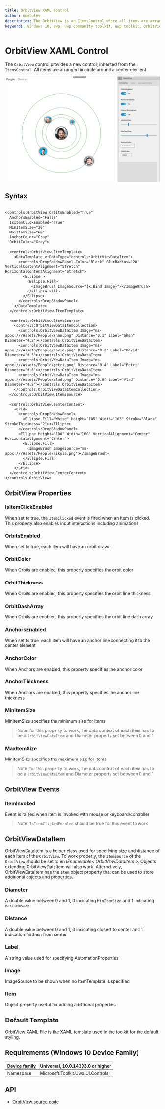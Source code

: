 ```yaml
---
title: OrbitView XAML Control
author: nmetulev
description: The OrbitView is an ItemsControl where all items are arranged in circle around a center element
keywords: windows 10, uwp, uwp community toolkit, uwp toolkit, OrbitView, xaml control, xaml
---
```


# OrbitView XAML Control

The `OrbitView` control provides a new control, inherited from the `ItemsControl`. All items are arranged in circle around a center element

![OrbitView Overview](../resources/images/Controls-OrbitView.gif "OrbitView")  

## Syntax

```xaml

<controls:OrbitView OrbitsEnabled="True" 
  AnchorsEnabled="False" 
  IsItemClickEnabled="True" 
  MinItemSize="20" 
  MaxItemSize="60"
  AnchorColor="Gray"
  OrbitColor="Gray">

  <controls:OrbitView.ItemTemplate>
    <DataTemplate x:DataType="controls:OrbitViewDataItem">
      <controls:DropShadowPanel Color="Black" BlurRadius="20" VerticalContentAlignment="Stretch" HorizontalContentAlignment="Stretch">
        <Ellipse >
          <Ellipse.Fill>
            <ImageBrush ImageSource="{x:Bind Image}"></ImageBrush>
          </Ellipse.Fill>
        </Ellipse>
      </controls:DropShadowPanel>
    </DataTemplate>
  </controls:OrbitView.ItemTemplate>

  <controls:OrbitView.ItemsSource>
    <controls:OrbitViewDataItemCollection>
      <controls:OrbitViewDataItem Image="ms-appx:///Assets/People/shen.png" Distance="0.1" Label="Shen" Diameter="0.2"></controls:OrbitViewDataItem>
      <controls:OrbitViewDataItem Image="ms-appx:///Assets/People/david.png" Distance="0.2" Label="David" Diameter="0.5"></controls:OrbitViewDataItem>
      <controls:OrbitViewDataItem Image="ms-appx:///Assets/People/petri.png" Distance="0.4" Label="Petri" Diameter="0.6"></controls:OrbitViewDataItem>
      <controls:OrbitViewDataItem Image="ms-appx:///Assets/People/vlad.png" Distance="0.8" Label="Vlad" Diameter="0.8"></controls:OrbitViewDataItem>
    </controls:OrbitViewDataItemCollection>
  </controls:OrbitView.ItemsSource>
  
  <controls:OrbitView.CenterContent>
    <Grid>
      <controls:DropShadowPanel>
        <Ellipse Fill="White" Height="105" Width="105" Stroke="Black" StrokeThickness="2"></Ellipse>
      </controls:DropShadowPanel>
      <Ellipse Height="100" Width="100" VerticalAlignment="Center" HorizontalAlignment="Center">
        <Ellipse.Fill>
          <ImageBrush ImageSource="ms-appx:///Assets/People/nikola.png"></ImageBrush>
        </Ellipse.Fill>
      </Ellipse>
    </Grid>
  </controls:OrbitView.CenterContent>
</controls:OrbitView>

```

## OrbitView Properties

### IsItemClickEnabled
When set to true, the `ItemClicked` event is fired when an item is clicked. This property also enables input interactions including animations

### OrbitsEnabled
When set to true, each item will have an orbit drawn

### OrbitColor
When Orbits are enabled, this property specifies the orbit color

### OrbitThickness
When Orbits are enabled, this property specifies the orbit line thickness

### OrbitDashArray
When Orbits are enabled, this property specifies the orbit line dash array

### AnchorsEnabled
When set to true, each item will have an anchor line connecting it to the center element

### AnchorColor
When Anchors are enabled, this property specifies the anchor color

### AnchorThickness
When Anchors are enabled, this property specifies the anchor line thickness

### MinItemSize
MinItemSize specifies the minimum size for items

> Note: for this property to work, the data context of each item has to be a `OrbitViewDataItem` and Diameter property set between 0 and 1 

### MaxItemSize
MinItemSize specifies the maximum size for items

> Note: for this property to work, the data context of each item has to be a `OrbitViewDataItem` and Diameter property set between 0 and 1 

## OrbitView Events

### ItemInvoked
Event is raised when item is invoked with mouse or keyboard/controller

> Note: `IsItemClickedEnabled` should be true for this event to work

## OrbitViewDataItem
OrbitViewDataItem is a helper class used for specifying size and distance of each item of the `OrbitView`. To work properly, the `ItemSource` of the `OrbitView` should be set to en *IEnumerable< OrbitViewDataItem >*. Objects extending OrbitViewDataItem will also work. Alternatively, OrbitViewDataItem has the `Item` object property that can be used to store additional objects and properties.

### Diameter
A double value between 0 and 1, 0 indicating `MinItemSize` and 1 indicating `MaxItemSize`

### Distance
A double value between 0 and 1, 0 indicating closest to center and 1 indication farthest from center

### Label
A string value used for specifying AutomationProperties

### Image
ImageSource to be shown when no ItemTemplate is specified

### Item
Object property useful for adding additional properties

## Default Template 

[OrbitView XAML File](https://github.com/Microsoft/UWPCommunityToolkit/blob/master/Microsoft.Toolkit.Uwp.UI.Controls/OrbitView/OrbitView.xaml) is the XAML template used in the toolkit for the default styling.

## Requirements (Windows 10 Device Family)

| [Device family](http://go.microsoft.com/fwlink/p/?LinkID=526370) | Universal, 10.0.14393.0 or higher |
| --- | --- |
| Namespace | Microsoft.Toolkit.Uwp.UI.Controls |

## API

* [OrbitView source code](https://github.com/Microsoft/UWPCommunityToolkit/tree/master/Microsoft.Toolkit.Uwp.UI.Controls/OrbitView)

